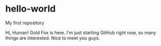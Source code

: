 # hello-world
My first repository

Hi, Human!
Gold Fox is here. I'm just starting GitHub right now, so many things are interested.
Nice to meet you guys.
